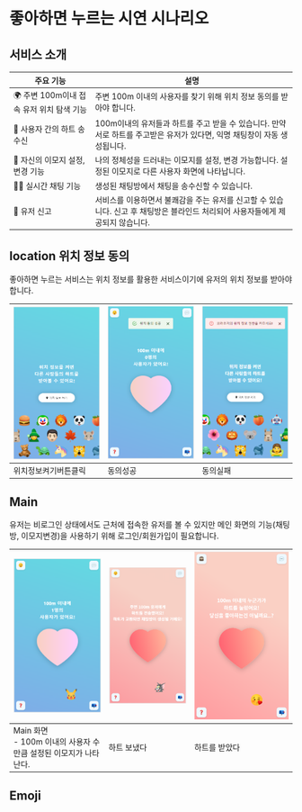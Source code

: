 
# 좋아하면 누르는 시연 시나리오

## 서비스 소개

| 주요 기능                                | 설명                                                         |
| ---------------------------------------- | ------------------------------------------------------------ |
| 🌍 주변 100m이내 접속 유저 위치 탐색 기능 | 주변 100m 이내의 사용자를 찾기 위해 위치 정보 동의를 받아야 합니다. |
| 💌 사용자 간의 하트 송수신                | 100m이내의 유저들과 하트를 주고 받을 수 있습니다. 만약 서로 하트를 주고받은 유저가 있다면, 익명 채팅창이 자동 생성됩니다. |
| 🐶 자신의 이모지 설정, 변경 기능          | 나의 정체성을 드러내는 이모지를 설정, 변경 가능합니다. 설정된 이모지로 다른 사용자 화면에 나타납니다. |
| 🙋‍♀️ 실시간 채팅 기능                      | 생성된 채팅방에서 채팅을 송수신할 수 있습니다.               |
| 🚨 유저 신고                              | 서비스를 이용하면서 불쾌감을 주는 유저를 신고할 수 있습니다. 신고 후 채팅방은 블라인드 처리되어 사용자들에게 제공되지 않습니다. |





## location 위치 정보 동의

좋아하면 누르는 서비스는 위치 정보를 활용한 서비스이기에 유저의 위치 정보를 받아야 합니다. 

| ![1_위치정보켜기버튼클릭](images/1_위치정보켜기버튼클릭.png) | ![2_동의성공화면](images/2_동의성공화면.png) | ![3_동의실패화면](images/3_동의실패화면.png) |
| ------------------------------------------------------ | -------------------------------------- | -------------------------------------- |
| 위치정보켜기버튼클릭                                   | 동의성공                               | 동의실패                               |



## Main

유저는 비로그인 상태에서도 근처에 접속한 유저를 볼 수 있지만 메인 화면의 기능(채팅방, 이모지변경)을 사용하기 위해 로그인/회원가입이 필요합니다.

| ![4_main](images/4_main.png)                                       | ![5_main_하트보낸화면](images/5_main_하트보낸화면.png) | ![5_main_하트받은화면](images/5_main_하트받은화면.png) |
| ------------------------------------------------------------ | ------------------------------------------------ | ------------------------------------------------------------ |
| Main 화면<br />- 100m 이내의 사용자 수 만큼 설정된 이모지가 나타난다. | 하트 보냈다                                      | 하트를 받았다                                                |
 
## Emoji

